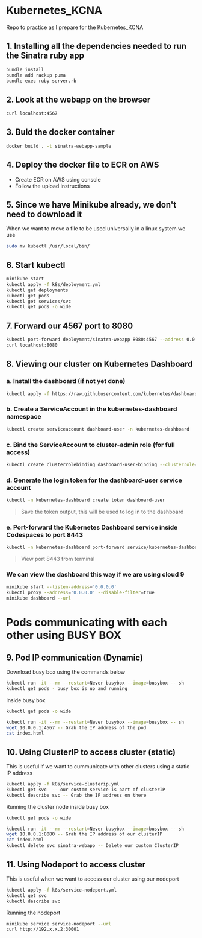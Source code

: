 # Kubernetes_KCNA
Repo to practice as I prepare for the Kubernetes_KCNA

## 1. Installing all the dependencies needed to run the Sinatra ruby app
```sh
bundle install
bundle add rackup puma
bundle exec ruby server.rb
```
## 2. Look at the webapp on the browser
```sh
curl localhost:4567
```
## 3. Buld the docker container
```sh
docker build . -t sinatra-webapp-sample
```

## 4. Deploy the docker file to ECR on AWS
- Create ECR on AWS using console
- Follow the upload instructions

## 5. Since we have Minikube already, we don't need to download it
When we want to move a file to be used universally in a linux system we use
```sh
sudo mv kubectl /usr/local/bin/
```

## 6. Start kubectl
```sh
minikube start
kubectl apply -f k8s/deployment.yml
kubectl get deployments
kubectl get pods
kubectl get services/svc
kubectl get pods -o wide
```

## 7. Forward our 4567 port to 8080
```sh
kubectl port-forward deployment/sinatra-webapp 8080:4567 --address 0.0.0.0
curl localhost:8080
```
## 8. Viewing our cluster on Kubernetes Dashboard
### a. Install the dashboard (if not yet done)
```sh
kubectl apply -f https://raw.githubusercontent.com/kubernetes/dashboard/v2.7.0/aio/deploy/recommended.yaml
```
### b. Create a ServiceAccount in the kubernetes-dashboard namespace
```sh
kubectl create serviceaccount dashboard-user -n kubernetes-dashboard
```
### c. Bind the ServiceAccount to cluster-admin role (for full access)
```sh
kubectl create clusterrolebinding dashboard-user-binding --clusterrole=cluster-admin --serviceaccount=kubernetes-dashboard:dashboard-user
```

### d. Generate the login token for the dashboard-user service account
```sh
kubectl -n kubernetes-dashboard create token dashboard-user
```

> Save the token output, this will be used to log in to the dashboard

### e. Port-forward the Kubernetes Dashboard service inside Codespaces to port 8443
```sh
kubectl -n kubernetes-dashboard port-forward service/kubernetes-dashboard 8443:443
```
> View port 8443 from terminal

### We can view the dashboard this way if we are using cloud 9

```sh
minikube start --listen-address='0.0.0.0'
kubectl proxy --address='0.0.0.0' --disable-filter=true
minikube dashboard --url
```

# Pods communicating with each other using BUSY BOX
## 9. Pod IP communication (Dynamic) 
Download busy box using the commands below
```sh
kubectl run -it --rm --restart=Never busybox --image=busybox -- sh
kubectl get pods - busy box is up and running
```
Inside busy box
```sh
kubectl get pods -o wide

kubectl run -it --rm --restart=Never busybox --image=busybox -- sh
wget 10.0.0.1:4567 -- Grab the IP address of the pod
cat index.html
```
## 10. Using ClusterIP to access cluster (static)
This is useful if we want to cummunicate with other clusters using a static IP address
```sh
kubectl apply -f k8s/service-clusterip.yml
kubectl get svc  -- our custom service is part of clusterIP
kubectl describe svc -- Grab the IP address on there
```
Running the cluster node inside busy box
```sh
kubectl get pods -o wide

kubectl run -it --rm --restart=Never busybox --image=busybox -- sh
wget 10.0.0.1:8080 -- Grab the IP address of our clusterIP
cat index.html
kubectl delete svc sinatra-webapp -- Delete our custom ClusterIP
```

## 11. Using Nodeport to access cluster
This is useful when we want to access our cluster using our nodeport
```sh
kubectl apply -f k8s/service-nodeport.yml
kubectl get svc
kubectl describe svc
```
Running the nodeport
```sh
minikube service service-nodeport --url
curl http://192.x.x.2:30001
```
